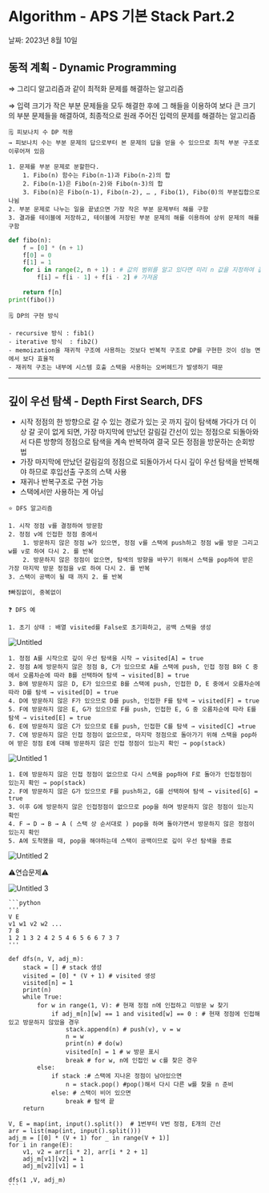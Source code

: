 # Algorithm - APS 기본 Stack Part.2

날짜: 2023년 8월 10일

## 동적 계획 - Dynamic Programming

⇒ 그리디 알고리즘과 같이 최적화 문제를 해결하는 알고리즘

⇒ 입력 크기가 작은 부분 문제들을 모두 해결한 후에 그 해들을 이용하여 보다 큰 크기의 부분 문제들을 해결하여, 최종적으로 원래 주어진 입력의 문제를 해결하는 알고리즘

<aside>
    
    🗒️ 피보나치 수 DP 적용
    → 피보나치 수는 부분 문제의 답으로부터 본 문제의 답을 얻을 수 있으므로 최적 부분 구조로 이루어져 있음

    1. 문제를 부분 문제로 분할한다.
        1. Fibo(n) 함수는 Fibo(n-1)과 Fibo(n-2)의 합
        2. Fibo(n-1)은 Fibo(n-2)와 Fibo(n-3)의 합
        3. Fibo(n)은 Fibo(n-1), Fibo(n-2), … , Fibo(1), Fibo(0)의 부분집합으로 나뉨
    2. 부분 문제로 나누는 일을 끝냈으면 가장 작은 부분 문제부터 해를 구함
    3. 결과를 테이블에 저장하고, 테이블에 저장된 부분 문제의 해를 이용하여 상위 문제의 해를 구함
</aside>

```python
def fibo(n):
    f = [0] * (n + 1)
    f[0] = 0
    f[1] = 1
    for i in range(2, n + 1) : # 값의 범위를 알고 있다면 미리 n 값을 지정하여 값을 저장하고
        f[i] = f[i - 1] + f[i - 2] # 가져옴
        
    return f[n]
print(fibo())
```

<aside>
    
    🗒️ DP의 구현 방식

    - recursive 방식 : fib1()
    - iterative 방식  : fib2()
    - memoization을 재귀적 구조에 사용하는 것보다 반복적 구조로 DP를 구현한 것이 성능 면에서 보다 효율적
    - 재귀적 구조는 내부에 시스템 호출 스택을 사용하는 오버헤드가 발생하기 때문
</aside>

---

## 깊이 우선 탐색 - Depth First Search, DFS

- 시작 정점의 한 방향으로 갈 수 있는 경로가 있는 곳 까지 깊이 탐색해 가다가 더 이상 갈 곳이 없게 되면, 가장 마지막에 만났던 갈림길 간선이 있는 정점으로 되돌아와서 다른 방향의 정점으로 탐색을 계속 반복하여 결국 모든 정점을 방문하는 순회방법
- 가장 마지막에 만났던 갈림길의 정점으로 되돌아가서 다시 깊이 우선 탐색을 반복해야 하므로 후입선출 구조의 스택 사용
- 재귀나 반복구조로 구현 가능
- 스택에서만 사용하는 게 아님

<aside>
    
    ⭐ DFS 알고리즘

    1. 시작 정점 v를 결정하여 방문함
    2. 정점 v에 인접한 정점 중에서
        1. 방문하지 않은 정점 w가 있으면, 정점 v를 스택에 push하고 정점 w를 방문 그리고 w를 v로 하여 다시 2. 를 반복
        2. 방문하지 않은 정점이 없으면, 탐색의 방향을 바꾸기 위해서 스택을 pop하여 받은 가장 마지막 방문 정점을 v로 하여 다시 2. 를 반복
    3. 스택이 공백이 될 때 까지 2. 를 반복

    ❗빠짐없이, 중복없이

</aside>

<aside>
    
    ❓ DFS 예

    1. 초기 상태 : 배열 visited를 False로 초기화하고, 공백 스택을 생성

![Untitled](https://github.com/hluuy/TIL/assets/103430344/456d79d5-2a9b-4088-8666-16d0554044d9)
    
    
    1. 정점 A를 시작으로 깊이 우선 탐색을 시작 → visited[A] = true
    2. 정점 A에 방문하지 않은 정점 B, C가 있으므로 A를 스택에 push, 인접 정점 B와 C 중에서 오름차순에 따라 B를 선택하여 탐색 → visited[B] = true
    3. B에 방문하지 않은 D, E가 있으므로 B를 스택에 push, 인접한 D, E 중에서 오름차순에 따라 D를 탐색 → visited[D] = true
    4. D에 방문하지 않은 F가 있으므로 D를 push, 인접한 F를 탐색 → visited[F] = true
    5. F에 방문하지 않은 E, G가 있으므로 F를 push, 인접한 E, G 중 오름차순에 따라 E를 탐색 → visited[E] = true
    6. E에 방문하지 않은 C가 있으므로 E를 push, 인접한 C를 탐색 → visited[C] =true
    7. C에 방문하지 않은 인접 정점이 없으므로, 마지막 정점으로 돌아가기 위해 스택을 pop하여 받은 정점 E에 대해 방문하지 않은 인접 정점이 있는지 확인 → pop(stack)

![Untitled 1](https://github.com/hluuy/TIL/assets/103430344/2008e004-86bd-471f-8eb5-2acfc5789476)
    
    
    1. E에 방문하지 않은 인접 정점이 없으므로 다시 스택을 pop하여 F로 돌아가 인접정점이 있는지 확인 → pop(stack)
    2. F에 방문하지 않은 G가 있으므로 F를 push하고, G를 선택하여 탐색 → visited[G] = true
    3. 이후 G에 방문하지 않은 인접정점이 없으므로 pop을 하며 방문하지 않은 정점이 있는지 확인
    4. F → D → B → A ( 스택 상 순서대로 ) pop을 하며 돌아가면서 방문하지 않은 정점이 있는지 확인
    5. A에 도착했을 때, pop을 해야하는데 스택이 공백이므로 깊이 우선 탐색을 종료

![Untitled 2](https://github.com/hluuy/TIL/assets/103430344/8799f246-3829-4bdc-8cc4-42bb3d448d20)


</aside>


    
⚠️연습문제⚠️

![Untitled 3](https://github.com/hluuy/TIL/assets/103430344/47b55282-1d37-4a1d-84b7-6cd95534df0d)


    ```python
    '''
    V E
    v1 w1 v2 w2 ...
    7 8
    1 2 1 3 2 4 2 5 4 6 5 6 6 7 3 7
    '''
    
    def dfs(n, V, adj_m):
        stack = [] # stack 생성
        visited = [0] * (V + 1) # visited 생성
        visited[n] = 1
        print(n)
        while True:
            for w in range(1, V): # 현재 정점 n에 인접하고 미방문 w 찾기
                if adj_m[n][w] == 1 and visited[w] == 0 : # 현재 정점에 인접해있고 방문하지 않았을 경우
                    stack.append(n) # push(v), v = w
                    n = w
                    print(n) # do(w)
                    visited[n] = 1 # w 방문 표시
                    break # for w, n에 인접인 w c를 찾은 경우
            else:
                if stack :# 스택에 지나온 정점이 남아있으면
                    n = stack.pop() #pop()해서 다시 다른 w를 찾을 n 준비
                else: # 스택이 비어 있으면
                    break # 탐색 끝
        return
    
    V, E = map(int, input().split())  # 1번부터 V번 정점, E개의 간선
    arr = list(map(int, input().split()))
    adj_m = [[0] * (V + 1) for _ in range(V + 1)]
    for i in range(E):
        v1, v2 = arr[i * 2], arr[i * 2 + 1]
        adj_m[v1][v2] = 1
        adj_m[v2][v1] = 1
    
    dfs(1 ,V, adj_m)
    ```

